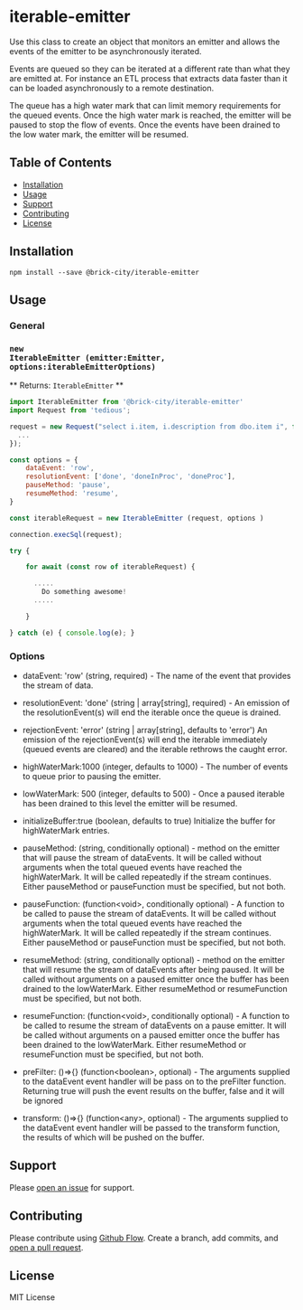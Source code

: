 # iterable-emitter

Use this class to create an object that monitors an emitter and allows the events of the emitter to be asynchronously iterated. 

Events are queued so they can be iterated at a different rate than what they are emitted at. For instance an ETL process that extracts data faster than it can be loaded asynchronously to a remote destination.

The queue has a high water mark that can limit memory requirements for the queued events. Once the high water mark is reached, the emitter will be paused to stop the flow of events. Once the events have been drained to the low water mark, the emitter will be resumed.

## Table of Contents

- [Installation](#installation)
- [Usage](#usage)
- [Support](#support)
- [Contributing](#contributing)
- [License](#license)

## Installation

```
npm install --save @brick-city/iterable-emitter
```

## Usage

### General


### <code>new IterableEmitter (emitter:Emitter, options:iterableEmitterOptions)</code>
** Returns: <code>IterableEmitter</code> **

```javascript
import IterableEmitter from '@brick-city/iterable-emitter'
import Request from 'tedious';

request = new Request("select i.item, i.description from dbo.item i", function(err, rowCount) {
  ...
});

const options = {
    dataEvent: 'row',
    resolutionEvent: ['done', 'doneInProc', 'doneProc'],
    pauseMethod: 'pause',
    resumeMethod: 'resume',
}

const iterableRequest = new IterableEmitter (request, options )

connection.execSql(request);

try {

    for await (const row of iterableRequest) {

      .....
        Do something awesome!
      .....

    }

} catch (e) { console.log(e); }

```

### Options

- dataEvent: 'row' (string, required) - The name of the event that provides the stream of data.

- resolutionEvent: 'done' (string | array[string], required) - An emission of the resolutionEvent(s) will end the iterable once the queue is drained.
- rejectionEvent: 'error' (string | array[string], defaults to 'error') An emission of the rejectionEvent(s) will end the iterable immediately (queued events are cleared) and the iterable rethrows the caught error.
- highWaterMark:1000 (integer, defaults to 1000) - The number of events to queue prior to pausing the emitter.
- lowWaterMark: 500 (integer, defaults to 500) - Once a paused iterable has been drained to this level the emitter will be resumed.
- initializeBuffer:true (boolean, defaults to true) Initialize the buffer for highWaterMark entries.
- pauseMethod: (string, conditionally optional) - method on the emitter that will pause the stream of dataEvents. It will be called without arguments when the total queued events have reached the highWaterMark. It will be called repeatedly if the stream continues. Either pauseMethod or pauseFunction must be specified, but not both.
- pauseFunction: (function\<void\>, conditionally optional) - A function to be called to pause the stream of dataEvents. It will be called without arguments when the total queued events have reached the highWaterMark. It will be called repeatedly if the stream continues. Either pauseMethod or pauseFunction must be specified, but not both.
- resumeMethod: (string, conditionally optional) - method on the emitter that will resume the stream of dataEvents after being paused. It will be called without arguments on a paused emitter once the buffer has been drained to the lowWaterMark. Either resumeMethod or resumeFunction must be specified, but not both.
- resumeFunction: (function\<void\>, conditionally optional) - A function to be called to resume the stream of dataEvents on a pause emitter. It will be called without arguments on a paused emitter once the buffer has been drained to the lowWaterMark. Either resumeMethod or resumeFunction must be specified, but not both.
- preFilter: ()=>{} (function\<boolean\>, optional) - The arguments supplied to the dataEvent event handler will be pass on to the preFilter function. Returning true will push the event results on the buffer, false and it will be ignored
- transform: ()=>{} (function\<any\>, optional) - The arguments supplied to the dataEvent event handler will be passed to the transform function, the results of which will be pushed on the buffer.

## Support

Please [open an issue](https://github.com/brick-city/iterable-emitter/issues/new) for support.

## Contributing

Please contribute using [Github Flow](https://guides.github.com/introduction/flow/). Create a branch, add commits, and [open a pull request](https://github.com/brick-city/iterable-emitter/compare/).

## License
MIT License